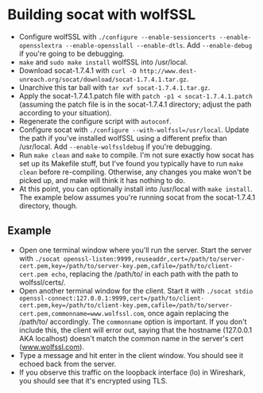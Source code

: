 # Building socat with wolfSSL
+ Configure wolfSSL with `./configure --enable-sessioncerts --enable-opensslextra --enable-opensslall --enable-dtls`. Add `--enable-debug` if you're going to be debugging.
+ `make` and `sudo make install` wolfSSL into /usr/local.
+ Download socat-1.7.4.1 with `curl -O http://www.dest-unreach.org/socat/download/socat-1.7.4.1.tar.gz`.
+ Unarchive this tar ball with `tar xvf socat-1.7.4.1.tar.gz`.
+ Apply the socat-1.7.4.1.patch file with `patch -p1 < socat-1.7.4.1.patch` (assuming the patch file is in the socat-1.7.4.1 directory; adjust the path according to your situation).
+ Regenerate the configure script with `autoconf`.
+ Configure socat with `./configure --with-wolfssl=/usr/local`. Update the path if you've installed wolfSSL using a different prefix than /usr/local. Add `--enable-wolfssldebug` if you're debugging.
+ Run `make clean` and `make` to compile. I'm not sure exactly how socat has set up its Makefile stuff, but I've found you typically have to run `make clean` before re-compiling. Otherwise, any changes you make won't be picked up, and make will think it has nothing to do.
+ At this point, you can optionally install into /usr/local with `make install`. The example below assumes you're running socat from the socat-1.7.4.1 directory, though.

## Example
+ Open one terminal window where you'll run the server. Start the server with `./socat openssl-listen:9999,reuseaddr,cert=/path/to/server-cert.pem,key=/path/to/server-key.pem,cafile=/path/to/client-cert.pem echo`, replacing the /path/to/ in each path with the path to wolfssl/certs/.
+ Open another terminal window for the client. Start it with `./socat stdio openssl-connect:127.0.0.1:9999,cert=/path/to/client-cert.pem,key=/path/to/client-key.pem,cafile=/path/to/server-cert.pem,commonname=www.wolfssl.com`, once again replacing the /path/to/ accordingly. The `commonname` option is important. If you don't include this, the client will error out, saying that the hostname (127.0.0.1 AKA localhost) doesn't match the common name in the server's cert (www.wolfssl.com).
+ Type a message and hit enter in the client window. You should see it echoed back from the server.
+ If you observe this traffic on the loopback interface (lo) in Wireshark, you should see that it's encrypted using TLS.
